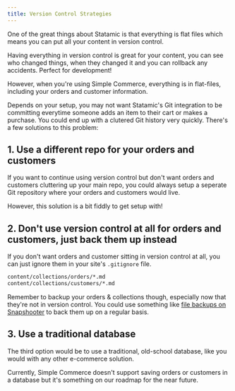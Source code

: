 ```yaml
---
title: Version Control Strategies
---
```


One of the great things about Statamic is that everything is flat files which means you can put all your content in version control.

Having everything in version control is great for your content, you can see who changed things, when they changed it and you can rollback any accidents. Perfect for development!

However, when you're using Simple Commerce, everything is in flat-files, including your orders and customer information.

Depends on your setup, you may not want Statamic's Git integration to be committing everytime someone adds an item to their cart or makes a purchase. You could end up with a clutered Git history very quickly. There's a few solutions to this problem:

## 1. Use a different repo for your orders and customers
If you want to continue using version control but don't want orders and customers cluttering up your main repo, you could always setup a seperate Git repository where your orders and customers would live.

However, this solution is a bit fiddly to get setup with!

## 2. Don't use version control at all for orders and customers, just back them up instead
If you don't want orders and customer sitting in version control at all, you can just ignore them in your site's `.gitignore` file.

```bash
content/collections/orders/*.md
content/collections/customers/*.md
```

Remember to backup your orders & collections though, especially now that they're not in version control. You could use something like [file backups on Snapshooter](https://snapshooter.io?via=duncanmcclean) to back them up on a regular basis.

## 3. Use a traditional database
The third option would be to use a traditional, old-school database, like you would with any other e-commerce solution.

Currently, Simple Commerce doesn't support saving orders or customers in a database but it's something on our roadmap for the near future.
